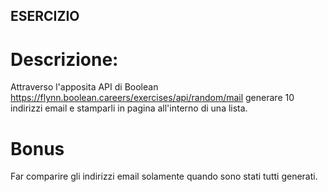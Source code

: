 ## ESERCIZIO

# Descrizione:

Attraverso l'apposita API di Boolean
https://flynn.boolean.careers/exercises/api/random/mail
generare 10 indirizzi email e stamparli in pagina all'interno di una lista.

# Bonus

Far comparire gli indirizzi email solamente quando sono stati tutti generati.
